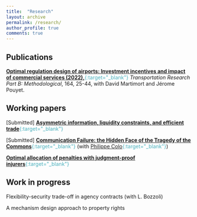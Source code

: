 ```yaml
---
title:  "Research"
layout: archive
permalink: /research/
author_profile: true
comments: true
---
```


## Publications

<span style="color:#4CB1BD;">[**Optimal regulation design of airports: Investment incentives and impact of commercial services (2022),**](https://www.sciencedirect.com/science/article/pii/S019126152200128X){:target="_blank"}</span> _Transportation Research Part B: Methodological_, 164, 25-44, with David Martimort and Jérome Pouyet.

## Working papers

[Submitted]  <span style="color:#4CB1BD;">[**Asymmetric information, liquidity constraints, and efficient trade**](../files/Asymmetric_information_liquidity_and_trade.pdf){:target="_blank"}</span>

[Submitted] <span style="color:#4CB1BD;">[**Communication Failure: the Hidden Face of the Tragedy of the Commons**](https://www.dropbox.com/scl/fi/96rq6a0dsicfkjypqgo6w/ColoPommey.pdf?rlkey=m3tpe3vzlwywabje08wfr25ii&dl=0){:target="_blank"}</span>  (with <span style="color:#4CB1BD;">[Philippe Colo](https://sites.google.com/view/philippe-colo/){:target="_blank"}</span>)

 <span style="color:#4CB1BD;">[**Optimal allocation of penalties with judgment-proof injurers**](../files/allocation_penalties_pommey.pdf){:target="_blank"}</span>

## Work in progress

Flexibility-security trade-off in agency contracts (with L. Bozzoli)

A mechanism design approach to property rights





